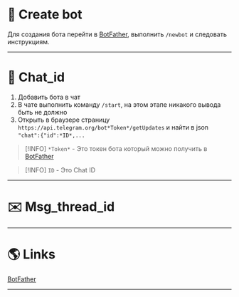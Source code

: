 # 🤖 Create bot

Для создания бота перейти в [BotFather](https://t.me/BotFather), выполнить `/newbot` и следовать инструкциям.

---

# 💬 Chat_id

1. Добавить бота в чат
2. В чате выполнить команду `/start`, на этом этапе никакого вывода быть не должно
3. Открыть в браузере страницу `https://api.telegram.org/bot*Token*/getUpdates` и найти в json `"chat":{"id":*ID*,...`

>[!INFO] `*Token*` - Это токен бота который можно получить в [BotFather](https://t.me/BotFather)

> [!INFO] `ID` - Это Chat ID

---

# ✉️ Msg_thread_id



---

# 🌎 Links

[BotFather](https://t.me/BotFather)

---
